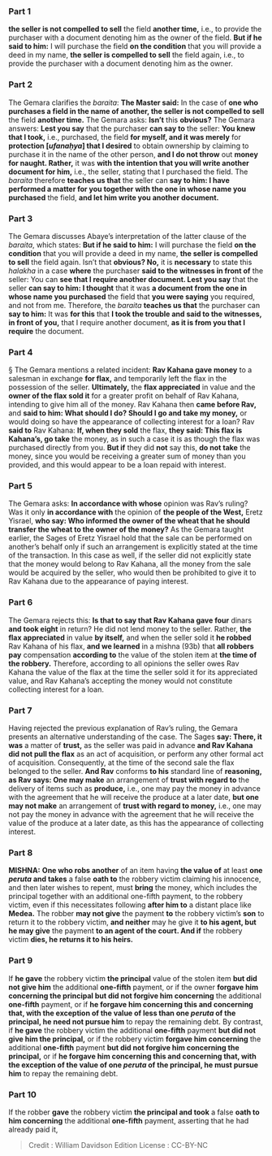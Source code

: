 
### Part 1
<b>the seller is not compelled to sell</b> the field <b>another time,</b> i.e., to provide the purchaser with a document denoting him as the owner of the field. <b>But if he said to him:</b> I will purchase the field <b>on the condition</b> that you will provide a deed in my name, <b>the seller is compelled to sell</b> the field again, i.e., to provide the purchaser with a document denoting him as the owner.

### Part 2
The Gemara clarifies the <i>baraita</i>: <b>The Master said:</b> In the case of <b>one who purchases a field in the name of another, the seller is not compelled to sell</b> the field <b>another time.</b> The Gemara asks: <b>Isn’t</b> this <b>obvious?</b> The Gemara answers: <b>Lest you say</b> that the purchaser <b>can say to</b> the seller: <b>You knew that I took,</b> i.e., purchased, the field <b>for myself, and it was merely</b> for <b>protection [<i>ufanaḥya</i>] that I desired</b> to obtain ownership by claiming to purchase it in the name of the other person, <b>and I do not throw</b> out <b>money for naught. Rather,</b> it was <b>with the intention that you will write another document for him,</b> i.e., the seller, stating that I purchased the field. The <i>baraita</i> therefore <b>teaches us that</b> the seller can <b>say to him: I have performed a matter for you together with the one in whose name you purchased</b> the field, <b>and let him write you another document.</b>

### Part 3
The Gemara discusses Abaye’s interpretation of the latter clause of the <i>baraita</i>, which states: <b>But if he said to him:</b> I will purchase the field <b>on the condition</b> that you will provide a deed in my name, <b>the seller is compelled to sell</b> the field again. Isn’t that <b>obvious? No,</b> it is <b>necessary</b> to state this <i>halakha</i> in a case <b>where</b> the purchaser <b>said to the witnesses in front of</b> the seller: You can <b>see that I require another document. Lest you say</b> that the seller <b>can say to him: I thought</b> that it was <b>a document from the one in whose name you purchased</b> the field that <b>you were saying</b> you required, and not from me. Therefore, the <i>baraita</i> <b>teaches us that</b> the purchaser can <b>say to him:</b> It was <b>for this</b> that <b>I took the trouble and said to the witnesses, in front of you,</b> that I require another document, <b>as it is from you that I require</b> the document.

### Part 4
§ The Gemara mentions a related incident: <b>Rav Kahana gave money</b> to a salesman in exchange <b>for flax,</b> and temporarily left the flax in the possession of the seller. <b>Ultimately,</b> the <b>flax appreciated</b> in value and the <b>owner of the flax sold it</b> for a greater profit on behalf of Rav Kahana, intending to give him all of the money. Rav Kahana then <b>came before Rav,</b> and <b>said to him: What should I do? Should I go and take my money,</b> or would doing so have the appearance of collecting interest for a loan? Rav <b>said to</b> Rav Kahana: <b>If, when they sold</b> the flax, <b>they said: This flax is Kahana’s, go take</b> the money, as in such a case it is as though the flax was purchased directly from you. <b>But if</b> they did <b>not</b> say this, <b>do not take</b> the money, since you would be receiving a greater sum of money than you provided, and this would appear to be a loan repaid with interest.

### Part 5
The Gemara asks: <b>In accordance with whose</b> opinion was Rav’s ruling? Was it only <b>in accordance with</b> the opinion of <b>the people of the West,</b> Eretz Yisrael, <b>who say: Who informed the owner of the wheat that he should transfer the wheat to the owner of the money?</b> As the Gemara taught earlier, the Sages of Eretz Yisrael hold that the sale can be performed on another’s behalf only if such an arrangement is explicitly stated at the time of the transaction. In this case as well, if the seller did not explicitly state that the money would belong to Rav Kahana, all the money from the sale would be acquired by the seller, who would then be prohibited to give it to Rav Kahana due to the appearance of paying interest.

### Part 6
The Gemara rejects this: <b>Is that to say that Rav Kahana gave four</b> dinars <b>and took eight</b> in return? He did not lend money to the seller. Rather, <b>the flax appreciated</b> in value <b>by itself,</b> and when the seller sold it <b>he robbed</b> Rav Kahana of his flax, <b>and we learned</b> in a mishna (93b) that <b>all robbers pay</b> compensation <b>according to</b> the value of the stolen item at <b>the time of the robbery.</b> Therefore, according to all opinions the seller owes Rav Kahana the value of the flax at the time the seller sold it for its appreciated value, and Rav Kahana’s accepting the money would not constitute collecting interest for a loan.

### Part 7
Having rejected the previous explanation of Rav’s ruling, the Gemara presents an alternative understanding of the case. The Sages <b>say: There, it was</b> a matter of <b>trust,</b> as the seller was paid in advance <b>and Rav Kahana did not pull the flax</b> as an act of acquisition, or perform any other formal act of acquisition. Consequently, at the time of the second sale the flax belonged to the seller. <b>And Rav</b> conforms <b>to his</b> standard line of <b>reasoning, as Rav says: One may make</b> an arrangement of <b>trust with regard to</b> the delivery of items such as <b>produce,</b> i.e., one may pay the money in advance with the agreement that he will receive the produce at a later date, <b>but one may not make</b> an arrangement of <b>trust with regard to money,</b> i.e., one may not pay the money in advance with the agreement that he will receive the value of the produce at a later date, as this has the appearance of collecting interest.

### Part 8
<strong>MISHNA:</strong> <b>One who robs another</b> of an item having <b>the value of</b> at least <b>one <i>peruta</i> and takes</b> a false <b>oath to</b> the robbery victim claiming his innocence, and then later wishes to repent, must <b>bring</b> the money, which includes the principal together with an additional one-fifth payment, to the robbery victim, even if this necessitates following <b>after him to</b> a distant place like <b>Medea.</b> The robber <b>may not give</b> the payment <b>to</b> the robbery victim’s <b>son</b> to return it to the robbery victim, <b>and neither</b> may he give it <b>to his agent, but he may give</b> the payment <b>to an agent of the court. And if</b> the robbery victim <b>dies, he returns it to his heirs.</b>

### Part 9
If <b>he gave</b> the robbery victim <b>the principal</b> value of the stolen item <b>but did not give him</b> the additional <b>one-fifth</b> payment, or if the owner <b>forgave him concerning the principal but did not forgive him concerning</b> the additional <b>one-fifth</b> payment, or if <b>he forgave him concerning this and concerning that, with the exception of the value of less than one <i>peruta</i> of the principal, he need not pursue him</b> to repay the remaining debt. By contrast, if <b>he gave</b> the robbery victim the additional <b>one-fifth</b> payment <b>but did not give him the principal,</b> or if the robbery victim <b>forgave him concerning</b> the additional <b>one-fifth</b> payment <b>but did not forgive him concerning the principal,</b> or if <b>he forgave him concerning this and concerning that, with the exception of the value of one <i>peruta</i> of the principal, he must pursue him</b> to repay the remaining debt.

### Part 10
If the robber <b>gave</b> the robbery victim <b>the principal and took</b> a false <b>oath to him concerning</b> the additional <b>one-fifth</b> payment, asserting that he had already paid it,

>Credit : William Davidson Edition
>License : CC-BY-NC